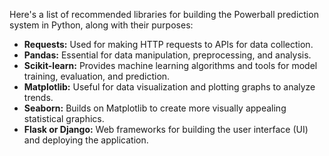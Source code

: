 Here's a list of recommended libraries for building the Powerball prediction system in Python, along with their purposes:

- **Requests:** Used for making HTTP requests to APIs for data collection.
- **Pandas:** Essential for data manipulation, preprocessing, and analysis.
- **Scikit-learn:** Provides machine learning algorithms and tools for model training, evaluation, and prediction.
- **Matplotlib:** Useful for data visualization and plotting graphs to analyze trends.
- **Seaborn:** Builds on Matplotlib to create more visually appealing statistical graphics.
- **Flask or Django:** Web frameworks for building the user interface (UI) and deploying the application.
